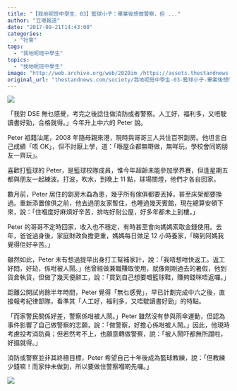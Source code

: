 ```yaml
---
title: "【我地呢班中學生．03】籃球小子：畢業後想做警察，但 ..."
author: "立場報道"
date: "2017-09-21T14:43:00"
categories:
  - "社會"
tags:
  - "我地呢班中學生"
topics:
  - "我地呢班中學生"
image: "http://web.archive.org/web/2020im_/https://assets.thestandnews.com/media/photos/intervieweeface-01_vBcfk.png"
original_url: "thestandnews.com/society/我地呢班中學生-03-籃球小子-畢業後想做警察-但"
---
```

![](http://web.archive.org/web/2020im_/https://assets.thestandnews.com/media/photos/intervieweeface-01_vBcfk.png)

「我對 DSE 無乜感覺，考完之後諗住做消防或者警察。人工好，福利多，又唔駛讀書好勁，合格就得。」今年升上中六的 Peter 說。

Peter 祖籍汕尾，2008 年隨母親來港，現時與哥哥三人共住百呎劏房。他坦言自己成績「唔 OK」，但不討厭上學，道：「喺屋企都無嘢做，無咩玩，學校會同啲朋友一齊玩」。

喜歡打籃球的 Peter，是籃球校隊成員，惟今年超齡未能參加學界賽，但逢星期五都與朋友一起練波。打波，吹水，到晚上 11 點，球場關燈，他們才各自回家。

數月前，Peter 居住的劏房木蝨為患，幾乎所有傢俱都要丟掉，甚至床架都要換過。重新添置傢俱之前，他去過朋友家暫住，也睡過幾天賓館，現在總算安頓下來，說：「住嗰度好麻煩好辛苦，排咗好耐公屋，好多年都未上到樓。」

Peter 的哥哥不定時回家，收入也不穩定，有時甚至會向媽媽索取金錢使用。去年，爸爸過身後，家庭財政負擔更重，媽媽每日做足 12 小時養家，「睇到阿媽我覺得佢好辛苦。」

雖然如此，Peter 未有想過提早出身打工幫補家計，說：「我唔想咁快返工。返工好悶，好攰，係咁被人鬧。」他曾經做兼職賺取使用，就像剛剛過去的暑假，他到貨倉執貨，但做了幾天便辭工，說：「買到自己想要嘅籃球鞋，賺夠錢咪唔返囉。」

距離公開試尚餘半年時間，Peter 覺得「無乜感覺」，早已計劃完成中六之後，直接報考紀律部隊，看準其「人工好，福利多，又唔駛讀書好勁」的特點。

「而家警民關係好差，警察係咁被人鬧。」Peter 雖然沒有參與雨傘運動，但認為事件影響了自己做警察的志願，說：「做警察，好擔心係咁被人鬧。」因此，他現時考慮投考消防員；但若然考不上，也願意轉做警察，說：「被人鬧吓都無所謂啦，好搵就得。」

消防或警察並非其終極目標，Peter 希望自己十年後成為籃球教練，說：「但教練少錢嘛！而家仲未做到，所以要做住警察嗰啲先囉。」

![](http://web.archive.org/web/2020im_/https://assets.thestandnews.com/media/photos/E6AA94E6A188_0002028429.jpeg20copy_1y7kS.png)